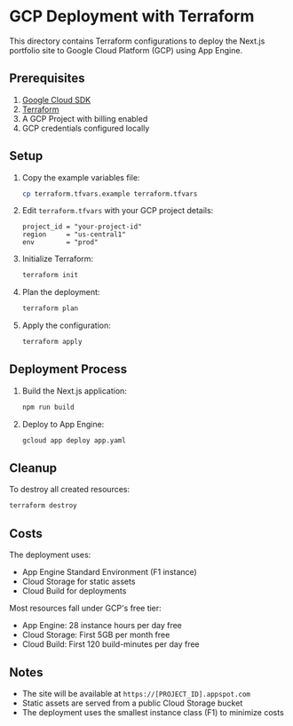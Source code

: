# GCP Deployment with Terraform

This directory contains Terraform configurations to deploy the Next.js portfolio site to Google Cloud Platform (GCP) using App Engine.

## Prerequisites

1. [Google Cloud SDK](https://cloud.google.com/sdk/docs/install)
2. [Terraform](https://www.terraform.io/downloads.html)
3. A GCP Project with billing enabled
4. GCP credentials configured locally

## Setup

1. Copy the example variables file:
   ```bash
   cp terraform.tfvars.example terraform.tfvars
   ```

2. Edit `terraform.tfvars` with your GCP project details:
   ```hcl
   project_id = "your-project-id"
   region     = "us-central1"
   env        = "prod"
   ```

3. Initialize Terraform:
   ```bash
   terraform init
   ```

4. Plan the deployment:
   ```bash
   terraform plan
   ```

5. Apply the configuration:
   ```bash
   terraform apply
   ```

## Deployment Process

1. Build the Next.js application:
   ```bash
   npm run build
   ```

2. Deploy to App Engine:
   ```bash
   gcloud app deploy app.yaml
   ```

## Cleanup

To destroy all created resources:
```bash
terraform destroy
```

## Costs

The deployment uses:
- App Engine Standard Environment (F1 instance)
- Cloud Storage for static assets
- Cloud Build for deployments

Most resources fall under GCP's free tier:
- App Engine: 28 instance hours per day free
- Cloud Storage: First 5GB per month free
- Cloud Build: First 120 build-minutes per day free

## Notes

- The site will be available at `https://[PROJECT_ID].appspot.com`
- Static assets are served from a public Cloud Storage bucket
- The deployment uses the smallest instance class (F1) to minimize costs 